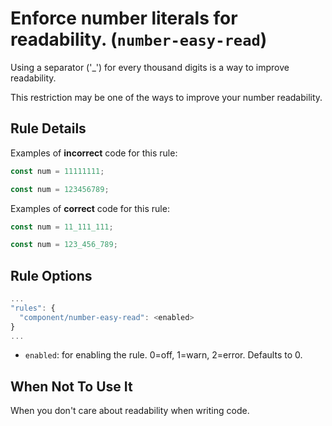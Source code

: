 # Enforce number literals for readability. (`number-easy-read`)

Using a separator ('\_') for every thousand digits is a way to improve readability.

This restriction may be one of the ways to improve your number readability.

## Rule Details

Examples of **incorrect** code for this rule:

```jsx
const num = 11111111;
```

```jsx
const num = 123456789;
```

Examples of **correct** code for this rule:

```jsx
const num = 11_111_111;
```

```jsx
const num = 123_456_789;
```

## Rule Options

```js
...
"rules": {
  "component/number-easy-read": <enabled>
}
...


```

- `enabled`: for enabling the rule. 0=off, 1=warn, 2=error. Defaults to 0.

## When Not To Use It

When you don't care about readability when writing code.
